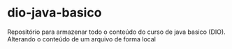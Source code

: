 # dio-java-basico
Repositório para armazenar todo o conteúdo do curso de java basico (DIO).
Alterando o conteúdo de um arquivo de forma local
